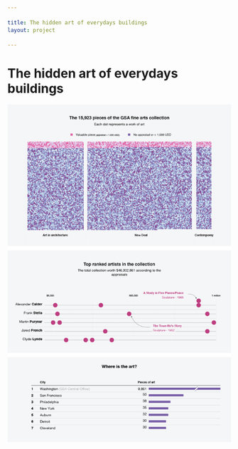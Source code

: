 ```yaml
---

title: The hidden art of everydays buildings
layout: project

---
```


# The hidden art of everydays buildings

![](output.png)
